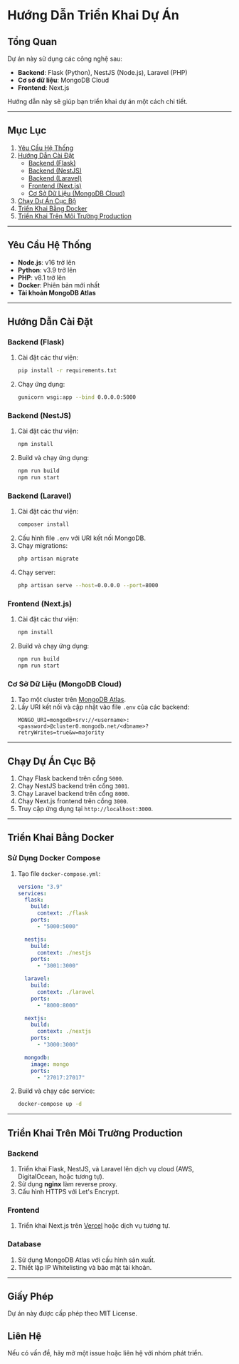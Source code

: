 
# Hướng Dẫn Triển Khai Dự Án

## Tổng Quan
Dự án này sử dụng các công nghệ sau:
- **Backend**: Flask (Python), NestJS (Node.js), Laravel (PHP)
- **Cơ sở dữ liệu**: MongoDB Cloud
- **Frontend**: Next.js

Hướng dẫn này sẽ giúp bạn triển khai dự án một cách chi tiết.

---

## Mục Lục
1. [Yêu Cầu Hệ Thống](#yêu-cầu-hệ-thống)
2. [Hướng Dẫn Cài Đặt](#hướng-dẫn-cài-đặt)
   - [Backend (Flask)](#backend-flask)
   - [Backend (NestJS)](#backend-nestjs)
   - [Backend (Laravel)](#backend-laravel)
   - [Frontend (Next.js)](#frontend-nextjs)
   - [Cơ Sở Dữ Liệu (MongoDB Cloud)](#cơ-sở-dữ-liệu-mongodb-cloud)
3. [Chạy Dự Án Cục Bộ](#chạy-dự-án-cục-bộ)
4. [Triển Khai Bằng Docker](#triển-khai-bằng-docker)
5. [Triển Khai Trên Môi Trường Production](#triển-khai-trên-môi-trường-production)

---

## Yêu Cầu Hệ Thống
- **Node.js**: v16 trở lên
- **Python**: v3.9 trở lên
- **PHP**: v8.1 trở lên
- **Docker**: Phiên bản mới nhất
- **Tài khoản MongoDB Atlas**

---

## Hướng Dẫn Cài Đặt

### Backend (Flask)
1. Cài đặt các thư viện:
   ```bash
   pip install -r requirements.txt
   ```
2. Chạy ứng dụng:
   ```bash
   gunicorn wsgi:app --bind 0.0.0.0:5000
   ```

### Backend (NestJS)
1. Cài đặt các thư viện:
   ```bash
   npm install
   ```
2. Build và chạy ứng dụng:
   ```bash
   npm run build
   npm run start
   ```

### Backend (Laravel)
1. Cài đặt các thư viện:
   ```bash
   composer install
   ```
2. Cấu hình file `.env` với URI kết nối MongoDB.
3. Chạy migrations:
   ```bash
   php artisan migrate
   ```
4. Chạy server:
   ```bash
   php artisan serve --host=0.0.0.0 --port=8000
   ```

### Frontend (Next.js)
1. Cài đặt các thư viện:
   ```bash
   npm install
   ```
2. Build và chạy ứng dụng:
   ```bash
   npm run build
   npm run start
   ```

### Cơ Sở Dữ Liệu (MongoDB Cloud)
1. Tạo một cluster trên [MongoDB Atlas](https://www.mongodb.com/atlas).
2. Lấy URI kết nối và cập nhật vào file `.env` của các backend:
   ```
   MONGO_URI=mongodb+srv://<username>:<password>@cluster0.mongodb.net/<dbname>?retryWrites=true&w=majority
   ```

---

## Chạy Dự Án Cục Bộ
1. Chạy Flask backend trên cổng `5000`.
2. Chạy NestJS backend trên cổng `3001`.
3. Chạy Laravel backend trên cổng `8000`.
4. Chạy Next.js frontend trên cổng `3000`.
5. Truy cập ứng dụng tại `http://localhost:3000`.

---

## Triển Khai Bằng Docker
### Sử Dụng Docker Compose
1. Tạo file `docker-compose.yml`:
   ```yaml
   version: "3.9"
   services:
     flask:
       build:
         context: ./flask
       ports:
         - "5000:5000"

     nestjs:
       build:
         context: ./nestjs
       ports:
         - "3001:3000"

     laravel:
       build:
         context: ./laravel
       ports:
         - "8000:8000"

     nextjs:
       build:
         context: ./nextjs
       ports:
         - "3000:3000"

     mongodb:
       image: mongo
       ports:
         - "27017:27017"
   ```
2. Build và chạy các service:
   ```bash
   docker-compose up -d
   ```

---

## Triển Khai Trên Môi Trường Production
### Backend
1. Triển khai Flask, NestJS, và Laravel lên dịch vụ cloud (AWS, DigitalOcean, hoặc tương tự).
2. Sử dụng **nginx** làm reverse proxy.
3. Cấu hình HTTPS với Let's Encrypt.

### Frontend
1. Triển khai Next.js trên [Vercel](https://vercel.com) hoặc dịch vụ tương tự.

### Database
1. Sử dụng MongoDB Atlas với cấu hình sản xuất.
2. Thiết lập IP Whitelisting và bảo mật tài khoản.

---

## Giấy Phép
Dự án này được cấp phép theo MIT License.

## Liên Hệ
Nếu có vấn đề, hãy mở một issue hoặc liên hệ với nhóm phát triển.
